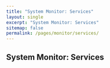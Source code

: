 ```yaml
---
title: "System Monitor: Services"
layout: single
excerpt: "System Monitor: Services"
sitemap: false
permalink: /pages/monitor/services/
---
```

## System Monitor: Services ##
